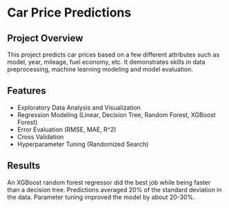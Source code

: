 # Car Price Predictions
## Project Overview
This project predicts car prices based on a few different attributes such as model, year, mileage, fuel economy, etc. It demonstrates skills in data preprocessing, machine learning modeling and model evaluation.

## Features
- Exploratory Data Analysis and Visualization
- Regression Modeling (Linear, Decision Tree, Random Forest, XGBoost Forest)
- Error Evaluation (RMSE, MAE, R^2)
- Cross Validation
- Hyperparameter Tuning (Randomized Search)

## Results
An XGBoost random forest regressor did the best job while being faster than a decision tree. Predictions averaged 20% of the standard deviation in the data. Parameter tuning improved the model by about 20-30%.
